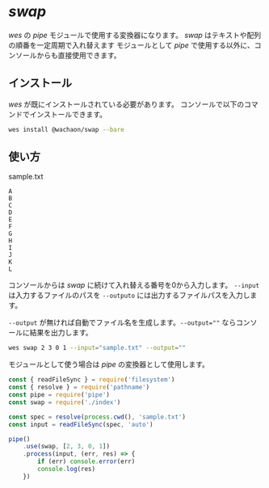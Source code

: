 # *swap*
*wes* の *pipe* モジュールで使用する変換器になります。
*swap* はテキストや配列の順番を一定周期で入れ替えます
モジュールとして *pipe* で使用する以外に、コンソールからも直接使用できます。

## インストール
*wes* が既にインストールされている必要があります。
コンソールで以下のコマンドでインストールできます。

```bash
wes install @wachaon/swap --bare
```

## 使い方

sample.txt
```
A
B
C
D
E
F
G
H
I
J
K
L
```

コンソールからは *swap* に続けて入れ替える番号を0から入力します。
`--input` は入力するファイルのパスを `--outputo` には出力するファイルパスを入力します。

`--output` が無ければ自動でファイル名を生成します。`--output=""` ならコンソールに結果を出力します。 

```bash
wes swap 2 3 0 1 --input="sample.txt" --output=""
```

モジュールとして使う場合は *pipe* の変換器として使用します。

```javascript
const { readFileSync } = require('filesystem')
const { resolve } = require('pathname')
const pipe = require('pipe')
const swap = require('./index')

const spec = resolve(process.cwd(), 'sample.txt')
const input = readFileSync(spec, 'auto')

pipe()
    .use(swap, [2, 3, 0, 1])
    .process(input, (err, res) => {
        if (err) console.error(err)
        console.log(res)
    })
```